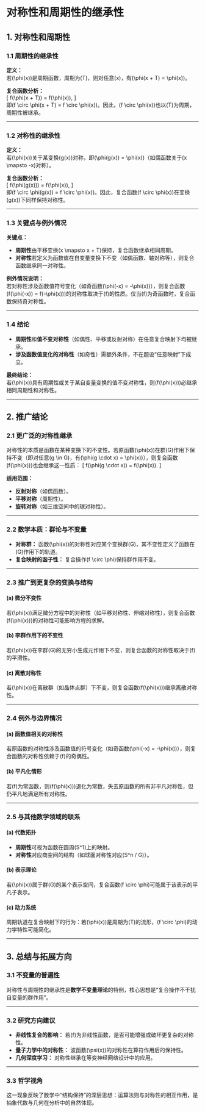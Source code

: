 # 对称性和周期性的继承性

## 1. 对称性和周期性

### 1.1 周期性的继承性

**定义：**  
若\(\phi(x)\)是周期函数，周期为\(T\)，则对任意\(x\)，有\(\phi(x + T) = \phi(x)\)。  

**复合函数分析：**  
\[
f(\phi(x + T)) = f(\phi(x)),
\]  
即\(f \circ \phi(x + T) = f \circ \phi(x)\)。因此，\(f \circ \phi(x)\)也以\(T\)为周期，周期性被继承。

---

### 1.2 对称性的继承性

**定义：**  
若\(\phi(x)\)关于某变换\(g(x)\)对称，即\(\phi(g(x)) = \phi(x)\)（如偶函数关于\(x \mapsto -x\)对称）。  

**复合函数分析：**  
\[
f(\phi(g(x))) = f(\phi(x)),
\]  
即\(f \circ \phi(g(x)) = f \circ \phi(x)\)。因此，复合函数\(f \circ \phi(x)\)在变换\(g(x)\)下同样保持对称性。

---

### 1.3 关键点与例外情况

**关键点：**
- **周期性**由平移变换\(x \mapsto x + T\)保持，复合函数继承相同周期。
- **对称性**若定义为函数值在自变量变换下不变（如偶函数、轴对称等），则复合函数继承同一对称性。

**例外情况说明：**  
若对称性涉及函数值符号变化（如奇函数\(\phi(-x) = -\phi(x)\)），则复合函数\(f(\phi(-x)) = f(-\phi(x))\)的对称性取决于\(f\)的性质。仅当\(f\)为奇函数时，复合函数保持奇对称性。

---

### 1.4 结论

- **周期性**和**值不变对称性**（如偶性、平移或反射对称）在任意复合映射下均被继承。
- **涉及函数值变化的对称性**（如奇性）需额外条件，不在题设“任意映射”下成立。

**最终结论：**  
若\(\phi(x)\)具有周期性或关于某自变量变换的值不变对称性，则\(f(\phi(x))\)必继承相同周期性和对称性。

---

## 2. 推广结论

### 2.1 更广泛的对称性继承

对称性的本质是函数在某种变换下的不变性。若原函数\(\phi(x)\)在群\(G\)作用下保持不变（即对任意\(g \in G\)，有\(\phi(g \cdot x) = \phi(x)\)），则复合函数\(f(\phi(x))\)也会继承这一性质：
\[
f(\phi(g \cdot x)) = f(\phi(x)).
\]

**适用范围：**
- **反射对称**（如偶函数）。
- **平移对称**（周期性）。
- **旋转对称**（如三维空间中的球对称性）。

---

### 2.2 数学本质：群论与不变量

- **对称群：** 函数\(\phi(x)\)的对称性对应某个变换群\(G\)，其不变性定义了函数在\(G\)作用下的轨道。
- **复合映射的函子性：** 复合操作\(f \circ \phi\)保持群作用不变。

---

### 2.3 推广到更复杂的变换与结构

#### (a) 微分不变性
若\(\phi(x)\)满足微分方程中的对称性（如平移对称性、伸缩对称性），则复合函数\(f(\phi(x))\)的对称性可能影响方程的求解。

#### (b) 李群作用下的不变性
若\(\phi(x)\)在李群\(G\)的无穷小生成元作用下不变，则复合函数的对称性取决于\(f\)的平滑性。

#### (c) 离散对称性
若\(\phi(x)\)在离散群（如晶体点群）下不变，则复合函数\(f(\phi(x))\)继承离散对称性。

---

### 2.4 例外与边界情况

#### (a) 函数值相关的对称性
若原函数的对称性涉及函数值的符号变化（如奇函数\(\phi(-x) = -\phi(x)\)），则复合函数的对称性依赖于\(f\)的奇偶性。

#### (b) 平凡化情形
若\(f\)为常函数，则\(f(\phi(x))\)退化为常数，失去原函数的所有非平凡对称性，但仍平凡地满足所有对称性。

---

### 2.5 与其他数学领域的联系

#### (a) 代数拓扑
- **周期性**可视为函数在圆周\(S^1\)上的映射。
- **对称性**对应商空间的结构（如球面对称性对应\(S^n / G\)）。

#### (b) 表示理论
若\(\phi(x)\)属于群\(G\)的某个表示空间，复合函数\(f \circ \phi\)可能属于该表示的平凡子表示。

#### (c) 动力系统
周期轨道在复合映射下的行为：若\(\phi(x)\)是周期为\(T\)的流形，\(f \circ \phi\)的动力学特性可能简化。

---

## 3. 总结与拓展方向

### 3.1 不变量的普遍性

对称性与周期性的继承性是**数学不变量理论**的特例，核心思想是“复合操作不干扰自变量的群作用”。

---

### 3.2 研究方向建议

- **非线性复合的影响：** 若\(f\)为非线性函数，是否可能增强或破坏更复杂的对称性。
- **量子力学中的对称性：** 波函数\(\psi(x)\)的对称性在算符作用后的保持性。
- **几何深度学习：** 对称性继承在等变神经网络设计中的应用。

---

### 3.3 哲学视角

这一现象反映了数学中“结构保持”的深层思想：运算法则与对称性的相互作用，是抽象代数与几何在分析中的自然体现。
